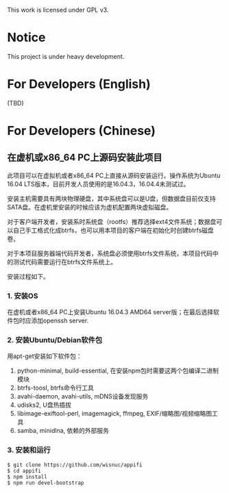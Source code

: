 This work is licensed under GPL v3.

# Notice

This project is under heavy development.

# For Developers (English)

(TBD)

# For Developers (Chinese)

## 在虚机或x86_64 PC上源码安装此项目

此项目可以在虚拟机或者x86_64 PC上直接从源码安装运行。操作系统为Ubuntu 16.04 LTS版本，目前开发人员使用的是16.04.3，16.04.4未测试过。

安装主机需要具有两块物理硬盘，其中系统盘可以是U盘，但数据盘目前仅支持SATA盘。在虚机里安装的时候应该为虚机配置两块虚拟磁盘。

对于客户端开发者，安装系时系统盘（rootfs）推荐选择ext4文件系统；数据盘可以自己手工格式化成btrfs，也可以用本项目的客户端在初始化时创建btrfs磁盘卷。

对于本项目服务器端代码开发者，系统盘必须使用btrfs文件系统，本项目代码中的测试代码需要运行在btrfs文件系统上。

安装过程如下。

### 1. 安装OS

在虚机或者x86_64 PC上安装Ubuntu 16.04.3 AMD64 server版；在最后选择软件包时应添加openssh server.

### 2. 安装Ubuntu/Debian软件包

用apt-get安装如下软件包：

1. python-minimal, build-essential, 在安装npm包时需要这两个包编译二进制模块
2. btrfs-toosl, btrfs命令行工具
3. avahi-daemon, avahi-utils, mDNS设备发现服务
4. udisks2, U盘热插拔
5. libimage-exiftool-perl, imagemagick, ffmpeg, EXIF/缩略图/视频缩略图工具
6. samba, minidlna, 依赖的外部服务

### 3. 安装和运行

```
$ git clone https://github.com/wisnuc/appifi
$ cd appifi
$ npm install
$ npm run devel-bootstrap
```






